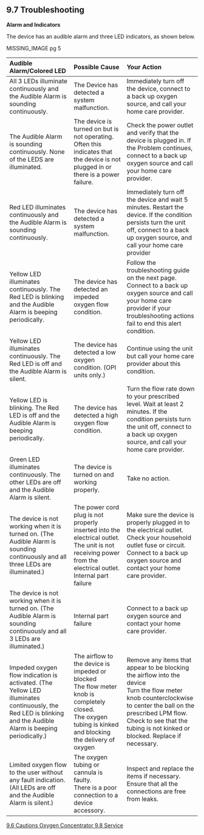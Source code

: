 ## 9.7 Troubleshooting

**Alarm and Indicators**

The device has an audible alarm and three LED indicators, as shown below.

MISSING_IMAGE pg 5

| Audible Alarm/Colored LED | Possible Cause | Your Action |
|:--------------------------|:---------------|:------------|
| All 3 LEDs illuminate continuously and the Audible Alarm is sounding continuously. | The Device has detected a system malfunction. | Immediately turn off the device, connect to a back up oxygen source, and call your home care provider. |
| The Audible Alarm is sounding continuously.  None of the LEDS are illuminated. | The device is turned on but is not operating.  Often this indicates that the device is not plugged in or there is a power failure. | Check the power outlet and verify that the device is plugged in.  If the Problem continues, connect to a back up oxygen source and call your home care provider. |
| Red LED illuminates continuously and the Audible Alarm is sounding continuously. | The device has detected a system malfunction. | Immediately turn off the device and wait 5 minutes.  Restart the device.  If the condition persists turn the unit off, connect to a back up oxygen source, and call your home care provider |
| Yellow LED illuminates continuously.  The Red LED is blinking and the Audible Alarm is beeping periodically. | The device has detected an impeded oxygen flow condition. | Follow the troubleshooting guide on the next page.  Connect to a back up oxygen source and call your home care provider if your troubleshooting actions fail to end this alert condition. |
| Yellow LED illuminates continuously.  The Red LED is off and the Audible Alarm is silent. | The device has detected a low oxygen condition.  (OPI units only.) | Continue using the unit but call your home care provider about this condition. |
| Yellow LED is blinking.  The Red LED is off and the Audible Alarm is beeping periodically. | The device has detected a high oxygen flow condition. | Turn the flow rate down to your prescribed level.  Wait at least 2 minutes.  If the condition persists turn the unit off, connect to a back up oxygen source, and call your home care provider. |
| Green LED illuminates continuously.  The other LEDs are off and the Audible Alarm is silent. | The device is turned on and working properly. | Take no action. |
| The device is not working when it is turned on.  (The Audible Alarm is sounding continuously and all three LEDs are illuminated.) | The power cord plug is not properly inserted into the electrical outlet. <br> The unit is not receiving power from the electrical outlet. <br> Internal part failure | Make sure the device is properly plugged in to the electrical outlet. <br> Check your household outlet fuse or circuit. <br> Connect to a back up oxygen source and contact your home care provider. |
| The device is not working when it is turned on. (The Audible Alarm is sounding continuously and all 3 LEDs are illuminated.) | Internal part failure | Connect to a back up oxygen source and contact your home care provider. |
| Impeded oxygen flow indication is activated.  (The Yellow LED illuminates continuously, the Red LED is blinking and the Audible Alarm is beeping periodically.) | The airflow to the device is impeded or blocked <br> The flow meter knob is completely closed. <br> The oxygen tubing is kinked and blocking the delivery of oxygen | Remove any items that appear to be blocking the airflow into the device <br> Turn the flow meter knob counterclockwise to center the ball on the prescribed LPM flow. <br> Check to see that the tubing is not kinked or blocked.  Replace if necessary. |
| Limited oxygen flow to the user without any fault indication.  (All LEDs are off and the Audible Alarm is silent.) | The oxygen tubing or cannula is faulty. <br> There is a poor connection to a device accessory. | Inspect and replace the items if necessary. <br> Ensure that all the connections are free from leaks. |


<div class="center">
<div class="btn-group">
  <a href=":pages_path:/manuals/oxygen-concentrator/9-06-cautions.md" class="btn btn-default">
    <span class="glyphicon glyphicon-chevron-left"></span>
    9.6 Cautions
  </a>

  <a href=":pages_path:/manuals/oxygen-concentrator" class="btn btn-default">
    <span class="glyphicon glyphicon-chevron-up"></span>
    Oxygen Concentrator
  </a>

  <a href=":pages_path:/manuals/oxygen-concentrator/9-08-service.md" class="btn btn-success">
    9.8 Service
    <span class="glyphicon glyphicon-chevron-right"></span>
  </a>
</div>
</div>